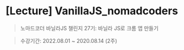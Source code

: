 # [Lecture] VanillaJS_nomadcoders
> 노마드코더 바닐라JS 챌린지 27기: 바닐라 JS로 크롬 앱 만들기

> 수강기간: 2022.08.01 ~ 2020.08.14 (2주)

